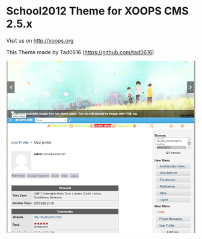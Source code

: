 # School2012 Theme for XOOPS CMS 2.5.x 

Visit us on http://xoops.org

This Theme made by Tad0616 (https://github.com/tad0616)
 
![Theme Preview](/screenshot.jpg)